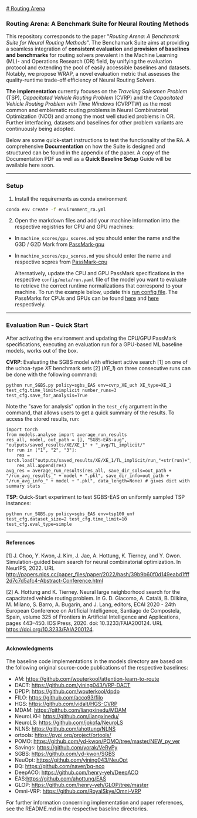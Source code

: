 
[# Routing Arena](RA_schema.pdf)


### **Routing Arena**: A Benchmark Suite for Neural Routing Methods
This repository corresponds to the paper "_Routing Arena: A Benchmark Suite for Neural Routing Methods_".
The Benchamark Suite aims at providing a seamless integration of **consistent evaluation** and **provision of baselines 
and benchmarks** for routing solvers prevalent in the Machine Learning (ML)- and Operations Research (OR) field, by unifying the evaluation 
protocol and extending the pool of easily accessible baselines and datasets.
Notably, we propose WRAP, a novel evaluation metric that assesses the quality-runtime trade-off efficiency of Neural Routing Solvers.

**The implementation** currently focuses on the _Traveling Salesmen Problem_ (TSP), _Capacitated Vehicle Routing Problem_ (CVRP) 
and the _Capacitated Vehicle Routing Problem with Time Windows_ (CVRPTW) as the most common and emblematic
routing problems in Neural Combinatorial Optimization (NCO) and among the most well studied problems in OR. Further 
interfacing, datasets and baselines for other problem variants are continuously being adopted.

Below are some quick-start instructions to test the functionality of the RA.
A comprehensive **Documentation** on how the Suite is designed and structured can be found in the appendix of the paper.
A copy of the Documentation PDF as well as a **Quick Baseline Setup** Guide will be available here soon. 


---
### Setup
1. Install the requirements as conda environment
```sh
conda env create -f environment_ra.yml
```
2. Open the markdown files and add your machine information into the respective registries for CPU and GPU machines:
  - In `machine_scores/gpu_scores.md` you should enter the name and the G3D / G2D Mark from [PassMark-gpu](https://www.videocardbenchmark.net/high_end_gpus.html)
  - In `machine_scores/cpu_scores.md` you should enter the name and respective scpres from [PassMark-cpu](https://www.cpubenchmark.net/high_end_cpus.html) 

    Alternatively, update the CPU and GPU PassMark specifications in the respective `config/meta/run.yaml` file of the model you want to 
    evaluate to retrieve the correct runtime normalizations that correspond to your machine.
To run the example below, update this [run config file](models/SGBS/config/meta/run.yaml).
The PassMarks for CPUs and GPUs can be found [here](https://www.cpubenchmark.net/high_end_cpus.html) 
and [here]( https://www.videocardbenchmark.net/high_end_gpus.html) respectively. 
---
### Evaluation Run - Quick Start
After activating the environment and updating the CPU/GPU PassMark specifications, executing an evaluation run for a 
GPU-based ML baseline models, works out of the box. 

**CVRP**: Evaluating the SGBS model with efficient active search [1] on one of the uchoa-type
_XE_ benchmark sets [2] (_XE_1_) on three consecutive runs can be done with the following command:
```
python run_SGBS.py policy=sgbs_EAS env=cvrp_XE_uch XE_type=XE_1 test_cfg.time_limit=implicit number_runs=3 test_cfg.save_for_analysis=True
```

Note the "save for analysis" option in the `test_cfg` argument in the command, that allows users to get a quick 
summary of the results. To access the stored results, run:
```
import torch
from models.analyse import average_run_results
res_all, model, out_path = [], "SGBS-EAS-aug", "outputs/saved_results/XE/XE_1" + "_avg/TL_implicit/"
for run in ["1", "2", "3"]: 
    res = torch.load("outputs/saved_results/XE/XE_1/TL_implicit/run_"+str(run)+"_results_"+model+".pkl")
    res_all.append(res)
avg_res = average_run_results(res_all, save_dir_sols=out_path + "/run_avg_results_" + model + ".pkl", save_dir_info=out_path + "/run_avg_info_" + model + ".pkl", data_length=None) # gives dict with summary stats
```

**TSP**:  Quick-Start experiment to test SGBS-EAS on uniformly sampled TSP instances:

```
python run_SGBS.py policy=sgbs_EAS env=tsp100_unf test_cfg.dataset_size=2 test_cfg.time_limit=10 test_cfg.eval_type=simple
```

---
#### References
[1] J. Choo, Y. Kwon, J. Kim, J. Jae, A. Hottung, K. Tierney, and Y. Gwon. 
Simulation-guided beam search for neural combinatorial optimization. In 
NeurIPS, 2022. URL http://papers.nips.cc/paper_files/paper/2022/hash/39b9b60f0d149eabd1fff2d7c7d5afc4-Abstract-Conference.html

[2] A. Hottung and K. Tierney. Neural large neighborhood search for the capacitated vehicle routing
problem. In G. D. Giacomo, A. Catalá, B. Dilkina, M. Milano, S. Barro, A. Bugarín, and
J. Lang, editors, ECAI 2020 - 24th European Conference on Artificial Intelligence, Santiago de
Compostela, Spain, volume 325 of Frontiers in Artificial Intelligence and Applications, pages
443–450. IOS Press, 2020. doi: 10.3233/FAIA200124. URL https://doi.org/10.3233/FAIA200124.

---
#### Acknowledgments

The baseline code implementations in the models directory are based on the 
following original source-code publications of the respective baselines:

- AM: https://github.com/wouterkool/attention-learn-to-route
- DACT: https://github.com/yining043/VRP-DACT
- DPDP: https://github.com/wouterkool/dpdp
- FILO: https://github.com/acco93/filo
- HGS: https://github.com/vidalt/HGS-CVRP
- MDAM: https://github.com/liangxinedu/MDAM
- NeuroLKH: https://github.com/liangxinedu/
- NeuroLS: https://github.com/jokofa/NeuroLS
- NLNS: https://github.com/ahottung/NLNS
- ortools: https://pypi.org/project/ortools/
- POMO: https://github.com/yd-kwon/POMO/tree/master/NEW_py_ver
- Savings: https://github.com/yorak/VeRyPy
- SGBS: https://github.com/yd-kwon/SGBS
- NeuOpt: https://github.com/yining043/NeuOpt
- BQ: https://github.com/naver/bq-nco
- DeepACO: https://github.com/henry-yeh/DeepACO
- EAS:https://github.com/ahottung/EAS
- GLOP: https://github.com/henry-yeh/GLOP/tree/master
- Omni-VRP: https://github.com/RoyalSkye/Omni-VRP

For further information
concerning implementation and paper references, see the README.md in the respective 
baseline directories.
